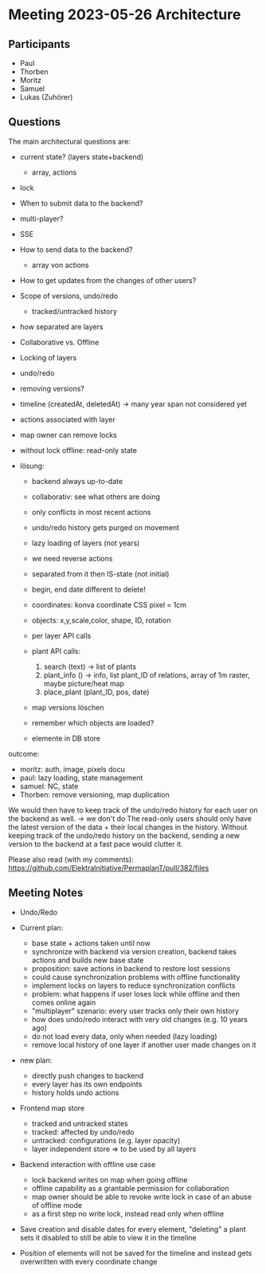 # Meeting 2023-05-26 Architecture

## Participants

- Paul
- Thorben
- Moritz
- Samuel
- Lukas (Zuhörer)

## Questions

The main architectural questions are:

- current state? (layers state+backend)
  - array, actions
- lock
- When to submit data to the backend?
- multi-player?
- SSE
- How to send data to the backend?
  - array von actions
- How to get updates from the changes of other users?
- Scope of versions, undo/redo
  - tracked/untracked history
- how separated are layers
- Collaborative vs. Offline
- Locking of layers
- undo/redo
- removing versions?
- timeline (createdAt, deletedAt) -> many year span not considered yet
- actions associated with layer
- map owner can remove locks
- without lock offline: read-only state

- lösung:

  - backend always up-to-date
  - collaborativ: see what others are doing
  - only conflicts in most recent actions
  - undo/redo history gets purged on movement
  - lazy loading of layers (not years)
  - we need reverse actions
  - separated from it then IS-state (not initial)
  - begin, end date different to delete!
  - coordinates: konva coordinate CSS pixel = 1cm
  - objects: x,y,scale,color, shape, ID, rotation
  - per layer API calls
  - plant API calls:
    1. search (text) -> list of plants
    2. plant_info () -> info, list plant_ID of relations, array of 1m raster, maybe picture/heat map
    3. place_plant (plant_ID, pos, date)
  - map versions löschen

  - remember which objects are loaded?

  - elemente in DB store

outcome:

- moritz: auth, image, pixels docu
- paul: lazy loading, state management
- samuel: NC, state
- Thorben: remove versioning, map duplication

We would then have to keep track of the undo/redo history for each user on the backend as well. -> we don't do
The read-only users should only have the latest version of the data + their local changes in the history.
Without keeping track of the undo/redo history on the backend, sending a new version to the backend at a fast pace would clutter it.

Please also read (with my comments):
https://github.com/ElektraInitiative/PermaplanT/pull/382/files

## Meeting Notes

- Undo/Redo
- Current plan:
  - base state + actions taken until now
  - synchronize with backend via version creation, backend takes actions and builds new base state
  - proposition: save actions in backend to restore lost sessions
  - could cause synchronization problems with offline functionality
  - implement locks on layers to reduce synchronization conflicts
  - problem: what happens if user loses lock while offline and then comes online again
  - "multiplayer" szenario: every user tracks only their own history
  - how does undo/redo interact with very old changes (e.g. 10 years ago)
  - do not load every data, only when needed (lazy loading)
  - remove local history of one layer if another user made changes on it
- new plan:

  - directly push changes to backend
  - every layer has its own endpoints
  - history holds undo actions

- Frontend map store

  - tracked and untracked states
  - tracked: affected by undo/redo
  - untracked: configurations (e.g. layer opacity)
  - layer independent store => to be used by all layers

- Backend interaction with offline use case

  - lock backend writes on map when going offline
  - offline capability as a grantable permission for collaboration
  - map owner should be able to revoke write lock in case of an abuse of offline mode
  - as a first step no write lock, instead read only when offline

- Save creation and disable dates for every element, "deleting" a plant sets it disabled to still be able to view it in the timeline
- Position of elements will not be saved for the timeline and instead gets overwritten with every coordinate change
